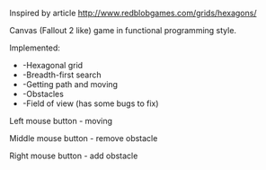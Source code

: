 Inspired by article http://www.redblobgames.com/grids/hexagons/

Canvas (Fallout 2 like) game in functional programming style.

Implemented: 

* -Hexagonal grid
* -Breadth-first search
* -Getting path and moving
* -Obstacles
* -Field of view (has some bugs to fix)

Left mouse button - moving

Middle mouse button - remove obstacle

Right mouse button - add obstacle

